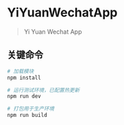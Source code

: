 # YiYuanWechatApp

> Yi Yuan Wechat App

## 关键命令

``` bash
# 加载模块
npm install

# 运行测试环境，已配置热更新
npm run dev

# 打包用于生产环境
npm run build

```
